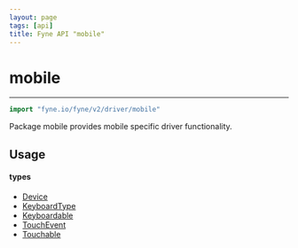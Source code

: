 ```yaml
---
layout: page
tags: [api]
title: Fyne API "mobile"
---
```


# mobile
---
```go
import "fyne.io/fyne/v2/driver/mobile"
```

Package mobile provides mobile specific driver functionality.

## Usage

#### types

 * [Device](device.html)
 * [KeyboardType](keyboardtype.html)
 * [Keyboardable](keyboardable.html)
 * [TouchEvent](touchevent.html)
 * [Touchable](touchable.html)
